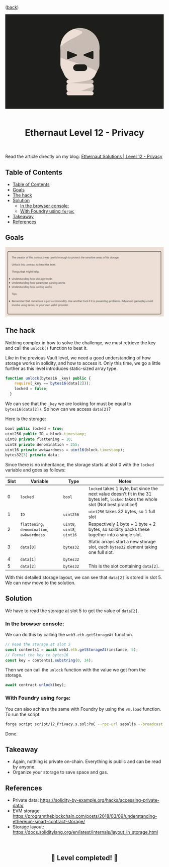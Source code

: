 <div align="center">
<p align="left">(<a href="https://github.com/Pedrojok01/Ethernaut-Solutions?tab=readme-ov-file#solutions">back</a>)</p>

<img src="../assets/levels/12-privacy.webp" width="600px"/>
<br><br>
<h1><strong>Ethernaut Level 12 - Privacy</strong></h1>

</div>
<br>

Read the article directly on my blog: [Ethernaut Solutions | Level 12 - Privacy](https://blog.pedrojok.com/the-ethernaut-ctf-solutions-12-privacy)

## Table of Contents

- [Table of Contents](#table-of-contents)
- [Goals](#goals)
- [The hack](#the-hack)
- [Solution](#solution)
  - [In the browser console:](#in-the-browser-console)
  - [With Foundry using `forge`:](#with-foundry-using-forge)
- [Takeaway](#takeaway)
- [References](#references)

## Goals

<img src="../assets/requirements/12-privacy-requirements.webp" width="800px"/>

## The hack

Nothing complex in how to solve the challenge, we must retrieve the key and call the `unlock()` function to beat it.

Like in the previous Vault level, we need a good understanding of how storage works in solidity, and how to access it. Only this time, we go a little further as this level introduces static-sized array type.

```javascript
function unlock(bytes16 _key) public {
    require(_key == bytes16(data[2]));
    locked = false;
  }
```

We can see that the `_key` we are looking for must be equal to `bytes16(data[2])`. So how can we access `data[2]`?

Here is the storage:

```javascript
bool public locked = true;
uint256 public ID = block.timestamp;
uint8 private flattening = 10;
uint8 private denomination = 255;
uint16 private awkwardness = uint16(block.timestamp);
bytes32[3] private data;
```

Since there is no inheritance, the storage starts at slot 0 with the `locked` variable and goes as follows:

| Slot | Variable                                    | Type                       | Notes                                                                                                                                |
| ---- | ------------------------------------------- | -------------------------- | ------------------------------------------------------------------------------------------------------------------------------------ |
| 0    | `locked`                                    | `bool`                     | `locked` takes 1 byte, but since the next value doesn't fit in the 31 bytes left, `locked` takes the whole slot (Not best practice!) |
| 1    | `ID`                                        | `uint256`                  | `uint256` takes 32 bytes, so 1 full slot                                                                                             |
| 2    | `flattening`, `denomination`, `awkwardness` | `uint8`, `uint8`, `uint16` | Respectively 1 byte + 1 byte + 2 bytes, so solidity packs these together into a single slot.                                         |
| 3    | `data[0]`                                   | `bytes32`                  | Static arrays start a new storage slot, each `bytes32` element taking one full slot.                                                 |
| 4    | `data[1]`                                   | `bytes32`                  |                                                                                                                                      |
| 5    | `data[2]`                                   | `bytes32`                  | This is the slot containing `data[2]`.                                                                                               |

With this detailed storage layout, we can see that `data[2]` is stored in slot 5. We can now move to the solution.

## Solution

We have to read the storage at slot 5 to get the value of `data[2]`.

### In the browser console:

We can do this by calling the `web3.eth.getStorageAt` function.

```javascript
// Read the storage at slot 5
const contents1 = await web3.eth.getStorageAt(instance, 5);
// Format the key to bytes16
const key = contents1.substring(0, 34);
```

Then we can call the `unlock` function with the value we got from the storage.

```javascript
await contract.unlock(key);
```

### With Foundry using `forge`:

You can also achieve the same with Foundry by using the `vm.load` function. To run the script:

```bash
forge script script/12_Privacy.s.sol:PoC --rpc-url sepolia --broadcast --watch
```

Done.

## Takeaway

- Again, nothing is private on-chain. Everything is public and can be read by anyone.
- Organize your storage to save space and gas.

## References

- Private data: https://solidity-by-example.org/hacks/accessing-private-data/
- EVM storage: https://programtheblockchain.com/posts/2018/03/09/understanding-ethereum-smart-contract-storage/
- Storage layout: https://docs.soliditylang.org/en/latest/internals/layout_in_storage.html

<div align="center">
<br>
<h2>🎉 Level completed! 🎉</h2>
</div>
